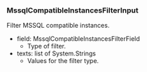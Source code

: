### MssqlCompatibleInstancesFilterInput
Filter MSSQL compatible instances.

- field: MssqlCompatibleInstancesFilterField
  - Type of filter.
- texts: list of System.Strings
  - Values for the filter type.
